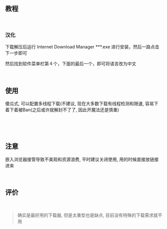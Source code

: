 ‍

‍

## 教程

‍

### 汉化

下载解压后运行 Internet Download Manager ***.exe 进行安装，然后一路点击下一步即可

然后找到软件菜单栏第４个，下面的最后一个，即可将语言改为中文

‍

## 使用

傻瓜式, 可以配置多线程下载(不建议, 现在大多数下载有线程检测和限速, 容易下着下着被Ban(之后或许就解封不了了, 因此开魔法还是慎重)

‍

‍

## 注意

嵌入浏览器接管导致不美观和资源浪费, 平时建议关闭使用, 用的时候直接放链接进来

‍

## 评价

‍

> 确实是最好用的下载器, 但是太重型也是缺点, 目前没有特殊的下载需求就不用

‍
